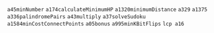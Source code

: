 `a45minNumber`
`a174calculateMinimumHP`
`a1320minimumDistance`
`a329`
`a1375`
`a336palindromePairs`
`a43multiply`
`a37solveSudoku`
`a1584minCostConnectPoints`
`a05bonus`
`a995minKBitFlips`
`lcp a16`